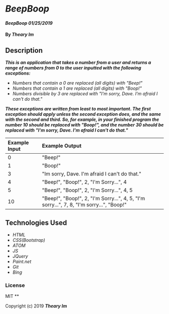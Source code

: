 # _BeepBoop_

#### _BeepBoop 01/25/2019_

#### By _**Theary Im**_

## Description

**_This is an application that takes a number from a user and returns a range of numbers from 0 to the user inputted with the following exceptions:_**
* _Numbers that contain a 0 are replaced (all digits) with "Beep!"_
* _Numbers that contain a 1 are replaced (all digits) with "Boop!"_
* _Numbers divisible by 3 are replaced with "I'm sorry, Dave. I'm afraid I can't do that."_

**_These exceptions are written from least to most important. The first exception should apply unless the second exception does, and the same with the second and third. So, for example, in your finished program the number 10 should be replaced with "Boop!", and the number 30 should be replaced with "I'm sorry, Dave. I'm afraid I can't do that."_**

| Example Input| Example Output                                                                           |
| :----------- | :--------------------------------------------------------------------------------------- |
| 0            | "Beep!"                                                                                  |
| 1            | "Boop!"                                                                                  |
| 3            | "Im sorry, Dave. I'm afraid I can't do that."                                            |
| 4            | "Beep!", "Boop!", 2, "I'm Sorry...", 4                                                   |
| 5            | "Beep!", "Boop!", 2, "I'm Sorry...", 4, 5                                                |
| 10           | "Beep!", "Boop!", 2, "I'm Sorry...", 4, 5, "I'm sorry...", 7, 8, "I'm sorry...", "Boop!" |

## Technologies Used
* _HTML_
* _CSS(Bootstrap)_
* _ATOM_
* _JS_
* _JQuery_
* _Paint.net_
* _Git_
* _Bing_

### License
MIT
**

Copyright (c) 2019 **_Theary Im_**
